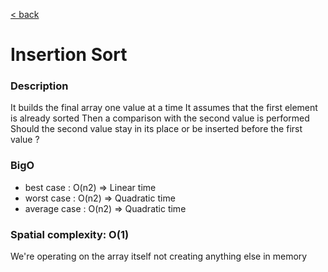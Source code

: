 [< back](./../../../README.md)

# Insertion Sort

### Description
It builds the final array one value at a time
It assumes that the first element is already sorted
Then a comparison with the second value is performed
Should the second value stay in its place or be inserted before the first value ?

### BigO
* best case    : O(n2) => Linear time
* worst case   : O(n2) => Quadratic time
* average case : O(n2) => Quadratic time

### Spatial complexity: O(1)
We're operating on the array itself not creating anything else in memory